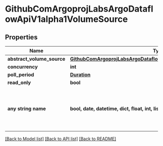 # GithubComArgoprojLabsArgoDataflowApiV1alpha1VolumeSource


## Properties
Name | Type | Description | Notes
------------ | ------------- | ------------- | -------------
**abstract_volume_source** | [**GithubComArgoprojLabsArgoDataflowApiV1alpha1AbstractVolumeSource**](GithubComArgoprojLabsArgoDataflowApiV1alpha1AbstractVolumeSource.md) |  | [optional] 
**concurrency** | **int** |  | [optional] 
**poll_period** | [**Duration**](Duration.md) |  | [optional] 
**read_only** | **bool** |  | [optional] 
**any string name** | **bool, date, datetime, dict, float, int, list, str, none_type** | any string name can be used but the value must be the correct type | [optional]

[[Back to Model list]](../README.md#documentation-for-models) [[Back to API list]](../README.md#documentation-for-api-endpoints) [[Back to README]](../README.md)



